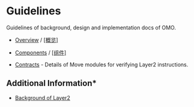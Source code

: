 Guidelines
===

Guidelines of background, design and implementation docs of OMO.

* [Overview](overview.md) / [[概览]](ch/overview.md)

* [Components](components.md) / [[组件]](ch/components.md)

* [Contracts](../contracts/README.md) - Details of Move modules for verifying Layer2 instructions.

## Additional Information*

* [Background of Layer2](./docs/background_of_layer2.md)

